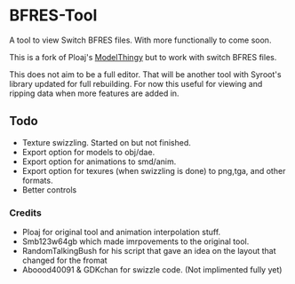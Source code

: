 # BFRES-Tool
A tool to view Switch BFRES files. With more functionally to come soon.

This is a fork of Ploaj's [ModelThingy](https://github.com/Ploaj/ModelThingy) but to work with switch BFRES files. 

This does not aim to be a full editor. That will be another tool with Syroot's library updated for full rebuilding.
For now this useful for viewing and ripping data when more features are added in.  

## Todo
* Texture swizzling. Started on but not finished.
* Export option for models to obj/dae.
* Export option for animations to smd/anim.
* Export option for texures (when swizzling is done) to png,tga, and other formats.
* Better controls


### Credits
* Ploaj for original tool and animation interpolation stuff. 
* Smb123w64gb which made imrpovements to the original tool. 
* RandomTalkingBush for his script that gave an idea on the layout that changed for the fromat
* Aboood40091 & GDKchan for swizzle code. (Not implimented fully yet)
